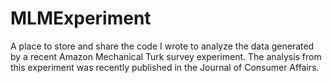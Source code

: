 # MLMExperiment
A place to store and share the code I wrote to analyze the data generated by a recent Amazon Mechanical Turk survey experiment. The analysis from this experiment was recently published in the Journal of Consumer Affairs.
